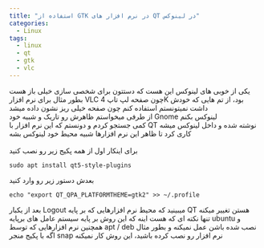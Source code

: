 ```yaml
---
title: "استفاده از GTK در نرم افزار های QT در لینوکس"
categories:
  - Linux
tags:
  - linux
  - qt
  - gtk
  - vlc
---
```


یکی از خوبی های لینوکس این هست که دستتون برای شخصی سازی خیلی باز هست
<br />
بطور مثال برای نرم افزار VLC چون صفحه لپ تاپ 4K بود، از تم هایی که خودش داشت نمیتونستم استفاده کنم چون صفحه خیلی ریز نشون داده میشد
<br />
از طرفی میخواستم ظاهرش رو تاریک و شبیه خود Gnome لینوکس بکنم
<br />
کمی جستجو کردم و دونستم که این نرم افزار با QT نوشته شده و داخل لینوکس میشه کاری کرد تا ظاهر این نرم افزارها شبیه محیط خود لینوکس بشه
<br />
<br />
برای اینکار اول از همه پکیج زیر رو نصب کنید

```shell
sudo apt install qt5-style-plugins
```

بعدش دستور زیر رو وارد کنید

```shell
echo "export QT_QPA_PLATFORMTHEME=gtk2" >> ~/.profile
```

بعد از یکبار Logout میبینید که محیط نرم افزارهایی که بر پایه QT هستن تغییر میکنه
<br />
تنها نکته ای که هست اینه که این روش بر پایه سیستم عامل های برپایه ubuntu و همچنین نرم افزارهایی که توسط apt / deb نصب شده باشن عمل نمیکنه و بطور مثال اگه با پکیج منجر snap نرم افزار رو نصب کرده باشید، این روش کار نمیکنه
